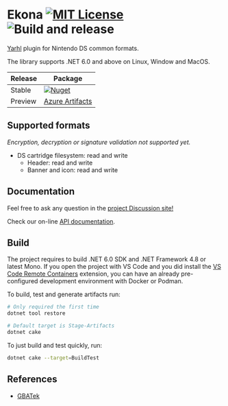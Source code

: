 # Ekona [![MIT License](https://img.shields.io/badge/license-MIT-blue.svg?style=flat)](https://choosealicense.com/licenses/mit/) ![Build and release](https://github.com/SceneGate/Ekona/workflows/Build%20and%20release/badge.svg)

[Yarhl](https://github.com/SceneGate/yarhl) plugin for Nintendo DS common
formats.

The library supports .NET 6.0 and above on Linux, Window and MacOS.

<!-- prettier-ignore -->
| Release | Package                                                           |
| ------- | ----------------------------------------------------------------- |
| Stable  | [![Nuget](https://img.shields.io/nuget/v/SceneGate.Ekona?label=nuget.org&logo=nuget)](https://www.nuget.org/packages/SceneGate.Ekona) |
| Preview | [Azure Artifacts](https://dev.azure.com/SceneGate/SceneGate/_packaging?_a=feed&feed=SceneGate-Preview) |

## Supported formats

_Encryption, decryption or signature validation not supported yet._

- DS cartridge filesystem: read and write
  - Header: read and write
  - Banner and icon: read and write

## Documentation

Feel free to ask any question in the
[project Discussion site!](https://github.com/SceneGate/Ekona/discussions)

Check our on-line [API documentation](https://scenegate.github.io/Ekona/).

## Build

The project requires to build .NET 6.0 SDK and .NET Framework 4.8 or latest
Mono. If you open the project with VS Code and you did install the
[VS Code Remote Containers](https://code.visualstudio.com/docs/remote/containers)
extension, you can have an already pre-configured development environment with
Docker or Podman.

To build, test and generate artifacts run:

```sh
# Only required the first time
dotnet tool restore

# Default target is Stage-Artifacts
dotnet cake
```

To just build and test quickly, run:

```sh
dotnet cake --target=BuildTest
```

## References

- [GBATek](https://problemkaputt.de/gbatek.htm)
